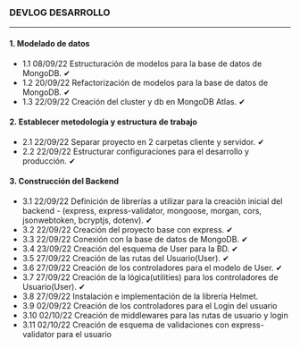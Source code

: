 ### DEVLOG DESARROLLO

---

#### 1. Modelado de datos

- 1.1 08/09/22 Estructuración de modelos para la base de datos de MongoDB.  ✔
- 1.2 20/09/22 Refactorización de modelos para la base de datos de MongoDB.  ✔
- 1.3 22/09/22 Creación del cluster y db en MongoDB Atlas.  ✔

#### 2. Establecer metodología y estructura de trabajo

- 2.1 22/09/22 Separar proyecto en 2 carpetas cliente y servidor.  ✔
- 2.2 22/09/22 Estructurar configuraciones para el desarrollo y producción.  ✔

#### 3. Construcción del Backend

- 3.1 22/09/22 Definición de librerías a utilizar para la creación inicial del backend - (express, express-validator, mongoose, morgan, cors, jsonwebtoken, bcryptjs, dotenv).  ✔
- 3.2 22/09/22 Creación del proyecto base con express.  ✔
- 3.3 22/09/22 Conexión con la base de datos de MongoDB.  ✔
- 3.4 23/09/22 Creación del esquema de User para la BD.  ✔
- 3.5 27/09/22 Creación de las rutas del Usuario(User).  ✔
- 3.6 27/09/22 Creación de los controladores para el modelo de User.  ✔
- 3.7 27/09/22 Creación de la lógica(utilities) para los controladores de Usuario(User).  ✔
- 3.8 27/09/22 Instalación e implementación de la librería Helmet.
- 3.9 02/09/22 Creación de los controladores para el Login del usuario
- 3.10 02/10/22 Creación de middlewares para las rutas de usuario y login
- 3.11 02/10/22 Creación de esquema de validaciones con express-validator para el usuario
